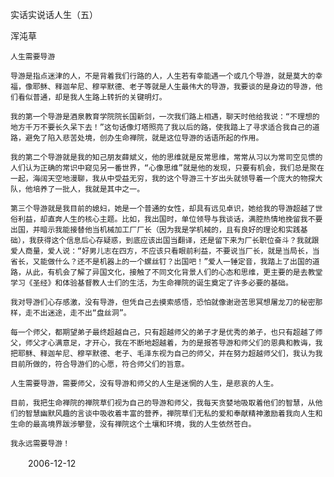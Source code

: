 实话实说话人生（五）

浑沌草


    人生需要导游

    导游是指点迷津的人，不是背着我们行路的人，人生若有幸能遇一个或几个导游，就是莫大的幸福，像耶稣、释迦牟尼、穆罕默德、老子等就是人生最伟大的导游，我要谈的是身边的导游，他们看似普通，却是我人生路上转折的关键明灯。

    我的第一个导游是酒泉教育学院院长国新剑，一次我们路上相遇，聊天时他给我说：“不理想的地方千万不要长久呆下去！”这句话像灯塔照亮了我以后的路，使我踏上了寻求适合我自己的道路，避免了陷入悲苦处境，创办生命禅院，就是这位导游的话语所起的作用。

    我的第二个导游就是我的知己朋友薛斌义，他的思维就是反常思维，常常从习以为常司空见惯的人们认为正确的常识中窥见另一番世界，“心像思维”就是他的发现，只要有机会，我们总是聚在一起，海阔天空地漫聊，我从中受益无穷，我的这个导游三十岁出头就领导着一个庞大的物探大队，他培养了一批人，我就是其中之一。

    第三个导游就是我目前的媳妇，她是一个普通的女性，却具有远见卓识，她给我的导游超越了世俗利益，却直奔人生的核心主题。比如，我出国时，单位领导与我谈话，满腔热情地挽留我不要出国，并暗示我能接替他当机械加工厂厂长（因为我是学机械的，且有良好的理论和实践基础），我获得这个信息后心存疑惑，到底应该出国当翻译，还是留下来为厂长职位奋斗？我就跟爱人商量，爱人说：“好男儿志在四方，不应该只看眼前利益，不要说当厂长，就是当局长，当省长，又能做什么？还不是机器上的一个螺丝钉？出国吧！”爱人一锤定音，我踏上了出国的道路，从此，有机会了解了异国文化，接触了不同文化背景人们的心态和思维，更主要的是去教堂学习《圣经》和体验基督教人士们的生活，为生命禅院的诞生奠定了许多必要的基础。

    我对导游们心存感激，没有导游，但凭自己去摸索感悟，恐怕就像谢逊苦思冥想屠龙刀的秘密那样，走不出迷途，走不出“盘丝洞”。

    每一个师父，都期望弟子最终超越自己，只有超越师父的弟子才是优秀的弟子，也只有超越了师父，师父才心满意足，才开心，我在不断地超越着，为的是报答导游和师父们的恩典和教诲，我把耶稣、释迦牟尼、穆罕默德、老子、毛泽东视为自己的师父，并在努力超越师父们，我认为我目前所做的，符合导游们的心愿，符合师父们的旨意。

    人生需要导游，需要师父，没有导游和师父的人生是迷惘的人生，是悲哀的人生。

    目前，我把生命禅院的禅院草们视为自己的导游和师父，我每天贪婪地吸取着他们的智慧，从他们的智慧幽默风趣的言谈中吸收着丰富的营养，禅院草们无私的爱和奉献精神激励着我向人生和生命的最高境界跋涉攀登，没有禅院这个土壤和环境，我的人生依然苍白。

    我永远需要导游！

　　2006-12-12



